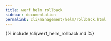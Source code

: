 ```yaml
---
title: werf helm rollback
sidebar: documentation
permalink: cli/management/helm/rollback.html
---
```


{% include /cli/werf_helm_rollback.md %}
